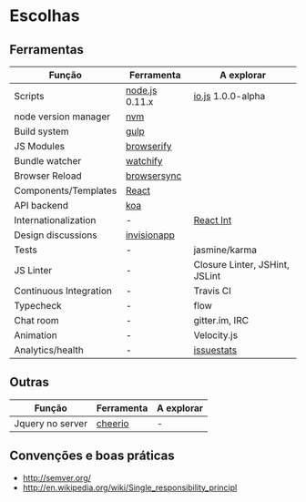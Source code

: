 Escolhas
========

Ferramentas
-----------

|Função                 |Ferramenta         |A explorar                         |
|-----------------------|-------------------|-----------------------------------|
|Scripts                |[node.js][1] 0.11.x|[io.js][2] 1.0.0-alpha             |
|node version manager   |[nvm][10]          |                                   |
|Build system           |[gulp][3]          |                                   |
|JS Modules             |[browserify][4]    |                                   |
|Bundle watcher         |[watchify][5]      |                                   |
|Browser Reload         |[browsersync][6]   |                                   |
|Components/Templates   |[React][7]         |                                   |
|API backend            |[koa][8]           |                                   |
|Internationalization   | -                 |[React Int][9]                     |
|Design discussions     |[invisionapp][11]  |                                   |
|Tests                  | -                 |jasmine/karma                      |
|JS Linter              | -                 |Closure Linter, JSHint, JSLint     |
|Continuous Integration | -                 |Travis CI                          |
|Typecheck              | -                 |flow                               |
|Chat room              | -                 |gitter.im, IRC                     |
|Animation              | -                 |Velocity.js                        |
|Analytics/health       | -                 |[issuestats][12]                   |


Outras
------

|Função                 |Ferramenta         |A explorar |
|-----------------------|-------------------|-----------|
|Jquery no server       |[cheerio][13]      | -         |

Convenções e boas práticas
---------------------------

- http://semver.org/
- http://en.wikipedia.org/wiki/Single_responsibility_principl

[1]: http://nodejs.org
[2]: http://iojs.org
[3]: https://github.com/creationix/nvm
[4]: http://gulpjs.com/
[5]: http://browserify.org/
[6]: http://truongtx.me/2014/08/06/using-watchify-with-gulp-for-fast-browserify-build/
[7]: http://www.browsersync.io/
[8]: http://facebook.github.io/react/
[9]: http://koajs.com/
[10]: http://formatjs.io/react/
[11]: http://www.invisionapp.com/
[12]: http://issuestats.com/
[13]: https://github.com/cheeriojs/cheerio
